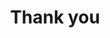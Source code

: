 ---
layout: default
title: Thank you
description: 

section_title: Thank you for words!
section_subtitle: I will get back to you shortly.
section_lead: In the meantime, you can go back and dig out some of my <a href="{{ site.url }}/" class="button--underline">work</a>, or start digging in some tunes on my <a href="{{ site.spotify }}" target="_blank" class="button--underline">Spotify</a>…
---